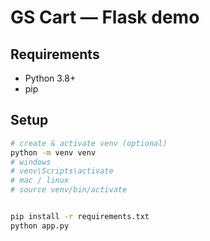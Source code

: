 # GS Cart — Flask demo


## Requirements
- Python 3.8+
- pip


## Setup
```bash
# create & activate venv (optional)
python -m venv venv
# windows
# venv\Scripts\activate
# mac / linux
# source venv/bin/activate


pip install -r requirements.txt
python app.py
